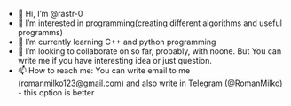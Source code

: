 - 👋 Hi, I’m @rastr-0
- 👀 I’m interested in programming(creating different algorithms and useful programms)
- 🌱 I’m currently learning C++ and python programming
- 💞️ I’m looking to collaborate on so far, probably, with noone. But You can write me if you have interesting idea or just question.
- 📫 How to reach me: You can write email to me (romanmilko123@gmail.com) and also write in Telegram (@RomanMilko) - this option is better

<!---
rastr-0/rastr-0 is a ✨ special ✨ repository because its `README.md` (this file) appears on your GitHub profile.
You can click the Preview link to take a look at your changes.
--->
